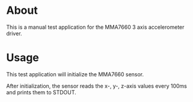 # About
This is a manual test application for the MMA7660 3 axis accelerometer driver.

# Usage
This test application will initialize the MMA7660 sensor.

After initialization, the sensor reads the x-, y-, z-axis values every 100ms
and prints them to STDOUT.
